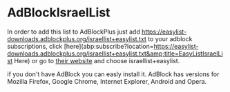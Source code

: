 AdBlockIsraelList
=================
In order to add this list to AdBlockPlus just add 
https://easylist-downloads.adblockplus.org/israellist+easylist.txt
to your adblock subscriptions, click [here](abp:subscribe?location=https://easylist-downloads.adblockplus.org/israellist+easylist.txt&amp;title=EasyListIsraelList Here)
or go to [their website](https://adblockplus.org/en/subscriptions) and choose israellist+easylist.

if you don't have AdBlock you can easly install it. AdBlock has versions for Mozilla Firefox, Google Chrome, Internet Explorer, Android and Opera.
